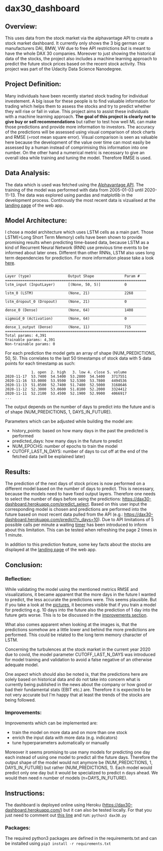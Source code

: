 # dax30_dashboard

## Overview:
This uses data from the stock market via the alphavantage API to create a stock market dashboard. 
It currently only shows the 3 big german car manufacturers DAI, BMW, VW due to free API restrictions but is meant to have the whole DAX 30 companies. Moreover to just showing the historical data of the stocks, the project also includes a machine learning approach to predict the future stock prices based on the recent stock activity.
This project was part of the Udacity Data Science Nanodegree.

## Project Definition:
Many individuals have been recently started stock trading for individual investement. A big issue for these people is to find valuable information for trading which helps them to assess the stocks and try to predict whether they will rise or fall in value. 
This project aims to assist these individuals with a machine learning approach. **The goal of this project is clearly not to give buy or sell recommendations** but rather to test how well ML can make those predictions and provide more information to investors. 
The accuracy of the predictions will be assessed using visual comparison of stock charts and RMSE (=root mean square error). Visual comparison is seen as valuable here because the development of the value over time can most easily be assessed by a human instead of comprimising this information into one number. On the other hand a numerical metric is necessary to give an overall idea while training and tuning the model. Therefore RMSE is used.

## Data Analysis:
The data which is used was fetched using the [Alphavantage API](https://www.alphavantage.co/). The training of the model was performed with data from 2005-01-03 until 2020-11-13. The data was explored using pandas and matplotlib in the development process. Continously the most recent data is vizualised at the [landing page](https://dax30-dashboard.herokuapp.com/) of the web app.



## Model Architecture:
I chose a model architecture which uses LSTM cells as a main part. Those LSTM(=Long Short Term Memory) cells have been shown to provide promising results when predicting time-based data, because LSTM as a kind of Recurrent Neural Network (RNN) use previous time events to be informed about later ones. Different than other RNNs, LSTM also uses long term dependencies for prediction. For more information please take a look [here](https://colah.github.io/posts/2015-08-Understanding-LSTMs/).
```
_________________________________________________________________
Layer (type)                 Output Shape              Param #   
=================================================================
lstm_input (InputLayer)      [(None, 50, 5)]           0         
_________________________________________________________________
lstm_0 (LSTM)                (None, 21)                2268      
_________________________________________________________________
lstm_dropout_0 (Dropout)     (None, 21)                0         
_________________________________________________________________
dense_0 (Dense)              (None, 64)                1408      
_________________________________________________________________
sigmoid_0 (Activation)       (None, 64)                0         
_________________________________________________________________
dense_1_output (Dense)       (None, 11)                715       
=================================================================
Total params: 4,391
Trainable params: 4,391
Non-trainable params: 0
```

For each prediction the model gets an array of shape (NUM_PREDICTIONS, 50, 5). This correlates to the last 50 timestamps of stock data with 5 data points for each timestamp as such:
```
            1. open  2. high   3. low 4. close 5. volume
2020-11-17  53.7400  54.5400  53.2800  54.5400   3717551
2020-11-16  53.0000  53.9500  52.5300  53.7800   4494536
2020-11-13  51.8500  52.7400  51.7400  52.5000   3168646
2020-11-12  52.3000  53.0600  51.8100  52.2000   3324412
2020-11-11  52.2100  53.4500  52.1900  52.9900   4066917
...
```
The output depends on the number of days to predict into the future and is of shape (NUM_PREDICTIONS, 1, DAYS_IN_FUTURE).

Parameters which can be adjusted while building the model are:
- history_points: based on how many days in the past the predicted is performed
- predicted_days: how many days in the future to predict
- NUM_EPOCHS: number of epochs to train the model
- CUTOFF_LAST_N_DAYS: number of days to cut off at the end of the fetched data (will be explained later)


## Results:
The prediction of the next days of stock prices is now performed on a different model based on the number of days to predict. This is necessary, because the models need to have fixed output layers. Therefore one needs to select the number of days before seing the predictions: https://dax30-dashboard.herokuapp.com/predict_select. Based on this user input the corresponding model is chosen and predictions are performed into the future based on most recent data pulled from the API (e.g.: https://dax30-dashboard.herokuapp.com/predict?n_days=10). 
Due to API limitations of 5 possible calls per minute a waiting [timer](https://github.com/jpthewes/dax30_dashboard/blob/master/dax30/templates/timer.html) has been introduced to inform about this limitation. This can be tested when refreshing the page 2 times in 1 minute.

In addition to this prediction feature, some key facts about the stocks are displayed at the [landing page](https://dax30-dashboard.herokuapp.com/) of the web app.

## Conclusion:
### Reflection:
While validating the model using the mentioned metrics RMSE and visualizations, it became apparent that the more days in the future I wanted to predict, the less accurate the predictions were. This seems plausible. But if you take a look at the [pictures](https://github.com/jpthewes/dax30_dashboard/tree/master/pictures), it becomes visible that if you train a model for predicting e.g. 10 days into the future also the prediction of 1 day into the future gets worse. This is to be discussed in the [improvements section](#Instructions:).

What also comes apparent when looking at the images is, that the predictions somehow are a little lower and behind the more predictions are performed. This could be related to the long term memory character of LSTM.

Concerning the turbulences at the stock market in the current year 2020 due to covid, the model parameter CUTOFF_LAST_N_DAYS was introduced for model training and validation to avoid a false negative of an otherwise adequate model.

One aspect which should also be noted is, that the predictions here are solely based on historical data and do not take into concern what is currently being published in the news about the company or how good or bad their fundamental stats (EBIT etc.) are. Therefore it is expected to be not very accurate but I'm happy that at least the trends of the stocks are being followed. 


### Improvements:
Improvements which can be implemented are:
- train the model on more data and on more than one stock
- enrich the input data with more data (e.g. indicators)
- tune hyperparameters automatically or manually

Moreover it seems promising to use many models for predicting one day each instead of using one model to predict all the future days. Therefore the output shape of the model would not anymore be (NUM_PREDICTIONS, 1, DAYS_IN_FUTURE) but rather (NUM_PREDICTIONS, 1). Each model would predict only one day but it would be specialized to predict n days ahead. We would then need n number of models (n=DAYS_IN_FUTURE). 



## Instructions:
The dashboard is deployed online using Heroku (https://dax30-dashboard.herokuapp.com/) but it can also be tested locally.
For that you just need to comment out [this line](https://github.com/jpthewes/dax30_dashboard/blob/04c67dc7844b55e76fcfe6b789c94c0970ddda40/dax30.py#L3) and run:
```python3 dax30.py```
### Packages:
The required python3 packages are defined in the requirements.txt and can be installed using 
```pip3 install -r requirements.txt```